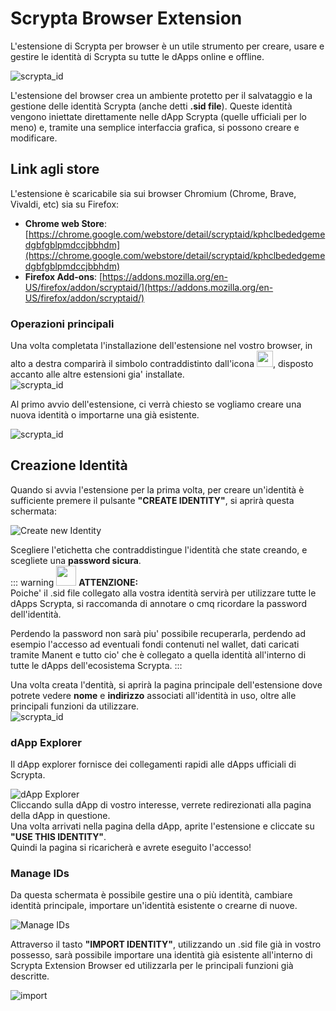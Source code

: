 # Scrypta Browser Extension

L'estensione di Scrypta per browser è un utile strumento per creare, usare e gestire le identità di Scrypta su tutte le dApps online e offline.

![scrypta_id](../.vuepress/public/assets/scryptaid/banner.png)

L'estensione del browser crea un ambiente protetto per il salvataggio e la gestione delle identità Scrypta (anche detti **.sid file**).
Queste identità vengono iniettate direttamente nelle dApp Scrypta (quelle ufficiali per lo meno) e, tramite una semplice interfaccia grafica, si possono creare e modificare.

## Link agli store

L'estensione è scaricabile sia sui browser Chromium (Chrome, Brave, Vivaldi, etc) sia su Firefox:
- **Chrome web Store**: [https://chrome.google.com/webstore/detail/scryptaid/kphclbededgemedgbfgblpmdccjbbhdm](https://chrome.google.com/webstore/detail/scryptaid/kphclbededgemedgbfgblpmdccjbbhdm)
- **Firefox Add-ons**: [https://addons.mozilla.org/en-US/firefox/addon/scryptaid/](https://addons.mozilla.org/en-US/firefox/addon/scryptaid/)

### Operazioni principali
Una volta completata l'installazione dell'estensione nel vostro browser, in alto a destra comparirà il simbolo contraddistinto dall'icona <img src=".././.vuepress/public/assets/scryptaid/icon256.png" width="26">, disposto accanto alle altre estensioni gia' installate.<br>![scrypta_id](../.vuepress/public/assets/scryptaid/ext.png)


Al primo avvio dell'estensione, ci verrà chiesto se vogliamo creare una nuova identità o importarne una già esistente.

![scrypta_id](../.vuepress/public/assets/scryptaid/main.png)

## Creazione Identità

Quando si avvia l'estensione per la prima volta, per creare un'identità è sufficiente premere il pulsante **"CREATE IDENTITY"**, si aprirà questa schermata: 

![Create new Identity](../.vuepress/public/assets/scryptaid/create_id.png)

Scegliere l'etichetta che contraddistingue l'identità che state creando, e scegliete una **password sicura**.<br>
::: warning <img src=".././.vuepress/public/assets/icons/warning.svg" width="32">
**ATTENZIONE:**<br>Poiche' il .sid file collegato alla vostra identità servirà per utilizzare tutte le dApps Scrypta, si raccomanda di annotare o cmq ricordare la password dell'identità.

Perdendo la password non sarà piu' possibile recuperarla, perdendo ad esempio l'accesso ad eventuali fondi contenuti nel wallet, dati caricati tramite Manent e tutto cio' che è collegato a quella identità all'interno di tutte le dApps dell'ecosistema Scrypta.
:::
<br>

Una volta creata l'dentità, si aprirà la pagina principale dell'estensione dove potrete vedere **nome** e **indirizzo** associati all'identità in uso, oltre alle principali funzioni da utilizzare.<br>![scrypta_id](../.vuepress/public/assets/scryptaid/id_screen.png)

### dApp Explorer
Il dApp explorer fornisce dei collegamenti rapidi alle dApps ufficiali di Scrypta.

![dApp Explorer](../.vuepress/public/assets/scryptaid/dapps_explorer.png)<br>
Cliccando sulla dApp di vostro interesse, verrete redirezionati alla pagina della dApp in questione.<br>Una volta arrivati nella pagina della dApp, aprite l'estensione e cliccate su **"USE THIS IDENTITY"**.<br>Quindi la pagina si ricaricherà e avrete eseguito l'accesso!

### Manage IDs

Da questa schermata è possibile gestire una o più identità, cambiare identità principale, importare un'identità esistente o crearne di nuove. 

![Manage IDs](https://cdn.discordapp.com/attachments/550093442722562068/637218092715606057/unknown.png)

Attraverso il tasto **"IMPORT IDENTITY"**, utilizzando un .sid file già in vostro possesso, sarà possibile importare una identità già esistente all'interno di Scrypta Extension Browser ed utilizzarla per le principali funzioni già descritte.

![import](../.vuepress/public/assets/scryptaid/import.png)
